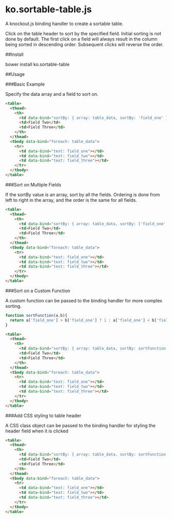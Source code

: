 ko.sortable-table.js
====================

A knockout.js binding handler to create a sortable table.

Click on the table header to sort by the specified field. Initial sorting is not done by default. The first click on a field will always result in the column being sorted in descending order. Subsequent clicks will reverse the order.

##Install

bower install ko.sortable-table

##Usage

###Basic Example

Specify the data array and a field to sort on.

```html
<table>
  <thead>
    <th>
      <td data-bind="sortBy: { array: table_data, sortBy: 'field_one' }">Field One</td>
      <td>Field Two</td>
      <td>Field Three</td>
    </th>
  </thead>
  <tbody data-bind="foreach: table_data">
    <tr>
      <td data-bind="text: field_one"></td>
      <td data-bind="text: field_two"></td>
      <td data-bind="text: field_three"></td>
    </tr>
  </tbody>
</table>
```

###Sort on Multiple Fields

If the sortBy value is an array, sort by all the fields. Ordering is done from left to right in the array, and the order is the same for all fields.

```html
<table>
  <thead>
    <th>
      <td data-bind="sortBy: { array: table_data, sortBy: ['field_one','field_two'] }">Field One</td>
      <td>Field Two</td>
      <td>Field Three</td>
    </th>
  </thead>
  <tbody data-bind="foreach: table_data">
    <tr>
      <td data-bind="text: field_one"></td>
      <td data-bind="text: field_two"></td>
      <td data-bind="text: field_three"></td>
    </tr>
  </tbody>
</table>
```


###Sort on a Custom Function

A custom function can be passed to the binding handler for more complex sorting.

```javascript
function sortFunction(a,b){
  return a['field_one'] > b['field_one'] ? 1 : a['field_one'] < b['field_one'] ? -1 : 0
}
```


```html
<table>
  <thead>
    <th>
      <td data-bind="sortBy: { array: table_data, sortBy: sortFunction }">Field One</td>
      <td>Field Two</td>
      <td>Field Three</td>
    </th>
  </thead>
  <tbody data-bind="foreach: table_data">
    <tr>
      <td data-bind="text: field_one"></td>
      <td data-bind="text: field_two"></td>
      <td data-bind="text: field_three"></td>
    </tr>
  </tbody>
</table>
```

###Add CSS styling to table header

A CSS class object can be passed to the binding handler for styling the header field when it is clicked

```html
<table>
  <thead>
    <th>
      <td data-bind="sortBy: { array: table_data, sortBy: sortFunction, css: { asc: 'asc', desc: 'desc' } }">Field One</td>
      <td>Field Two</td>
      <td>Field Three</td>
    </th>
  </thead>
  <tbody data-bind="foreach: table_data">
    <tr>
      <td data-bind="text: field_one"></td>
      <td data-bind="text: field_two"></td>
      <td data-bind="text: field_three"></td>
    </tr>
  </tbody>
</table>
```

